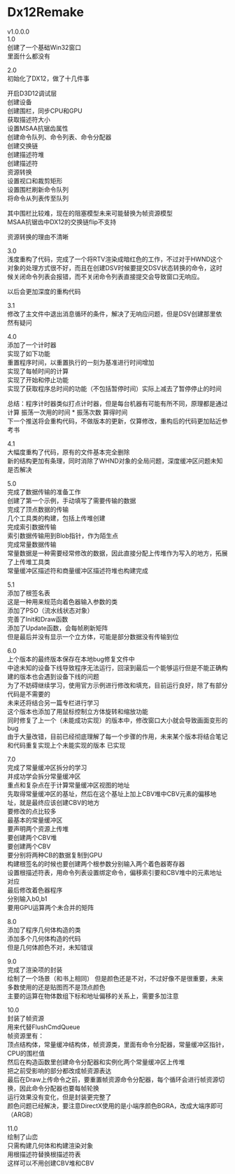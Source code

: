 # Dx12Remake
v1.0.0.0  
1.0  
创建了一个基础Win32窗口  
里面什么都没有  

2.0  
初始化了DX12，做了十几件事  

开启D3D12调试层  
创建设备  
创建围栏，同步CPU和GPU  
获取描述符大小  
设置MSAA抗锯齿属性  
创建命令队列、命令列表、命令分配器  
创建交换链  
创建描述符堆  
创建描述符  
资源转换  
设置视口和裁剪矩形  
设置围栏刷新命令队列  
将命令从列表传至队列  
  
其中围栏比较难，现在的阻塞模型未来可能替换为帧资源模型  
MSAA抗锯齿中DX12的交换链flip不支持  
  
资源转换的理由不清晰  
  
3.0  
浅度重构了代码，完成了一个将RTV渲染成暗红色的工作，不过对于HWND这个对象的处理方式很不好，而且在创建DSV时候要提交DSV状态转换的命令，这时候关闭命令列表会报错，而不关闭命令列表直接提交会导致窗口无响应。  

以后会更加深度的重构代码  
  
3.1  
修改了主文件中退出消息循环的条件，解决了无响应问题，但是DSV创建那里依然有疑问  
  
4.0  
添加了一个计时器  
实现了如下功能  
重置程序时间，以重置执行的一刻为基准进行时间增加  
实现了每帧时间的计算  
实现了开始和停止功能  
实现了获取程序总时间的功能（不包括暂停时间）实际上减去了暂停停止的时间  
  
总结：程序计时器类似打点计时器，但是每台机器有可能有所不同，原理都是通过计算 振荡一次用的时间 * 振荡次数 算得时间  
下一个推送将会重构代码，不做版本的更新，仅算修改，重构后的代码更加贴近参考书  

4.1  
大幅度重构了代码，原有的文件基本完全删除  
新的结构更加有条理，同时消除了WHND对象的全局问题，深度缓冲区问题未知是否解决  
  
5.0  
完成了数据传输的准备工作  
创建了第一个示例，手动填写了需要传输的数据  
完成了顶点数据的传输  
几个工具类的构建，包括上传堆创建  
完成索引数据传输  
索引数据传输用到Blob指针，作为陌生点  
完成常量数据传输  
常量数据是一种需要经常修改的数据，因此直接分配上传堆作为写入的地方，拓展了上传堆工具类  
常量缓冲区描述符和商量缓冲区描述符堆也构建完成  
  
5.1  
添加了根签名表  
这是一种用来规范向着色器输入参数的类  
添加了PSO（流水线状态对象）  
完善了Init和Draw函数  
添加了Update函数，会每帧刷新矩阵  
但是最后并没有显示一个立方体，可能是部分数据没有传输到位  
  
6.0  
上个版本的最终版本保存在本地bug修复文件中  
中途未知的设备下线导致程序无法运行，回滚到最后一个能够运行但是不能正确构建的版本也会遇到设备下线的问题  
为了不妨碍继续学习，使用官方示例进行修改和填充，目前运行良好，除了有部分代码是不需要的  
未来还将结合另一篇专栏进行学习  
这个版本也添加了用鼠标控制立方体旋转和缩放功能  
同时修复了上一个（未能成功实现）的版本中，修改窗口大小就会导致画面变形的bug  
由于大量改错，目前已经彻底理解了每一个步骤的作用，未来某个版本将结合笔记和代码重复实现上个未能实现的版本 已实现  
  
7.0  
完成了常量缓冲区拆分的学习  
并成功学会拆分常量缓冲区  
重点和复杂点在于计算常量缓冲区视图的地址  
先取得常量缓冲区的基址，然后在这个基址上加上CBV堆中CBV元素的偏移地址，就是最终应该创建CBV的地方  
要修改的点比较多  
最基本的常量缓冲区  
要声明两个资源上传堆  
要创建两个CBV堆  
要创建两个CBV  
要分别将两种CB的数据复制到GPU  
构建根签名的时候也要创建两个根参数分别输入两个着色器寄存器  
设置根描述符表，用命令列表设置绑定命令，偏移索引要和CBV堆中的元素地址对应  
最后修改着色器程序  
分别输入b0,b1  
要用GPU运算两个未合并的矩阵  
  
8.0  
添加了程序几何体构造的类  
添加多个几何体构造的代码  
但是几何体颜色不对，未知错误  
  
9.0  
完成了渲染项的封装  
绘制了一个场景（和书上相同）
但是颜色还是不对，不过好像不是很重要，未来多数使用的还是贴图而不是顶点颜色  
主要的运算在物体数组下标和地址偏移的关系上，需要多加注意  
  
10.0  
封装了帧资源  
用来代替FlushCmdQueue  
帧资源里有：  
顶点结构体，常量缓冲结构体，帧资源类，里面有命令分配器，常量缓冲区指针，CPU的围栏值  
然后在构造函数里创建命令分配器和实例化两个常量缓冲区上传堆  
把之前受影响的部分都改成帧资源表达  
最后在Draw上传命令之前，要重置帧资源命令分配器，每个循环会进行帧资源切换，因此命令分配器也要每帧轮换  
运行效果没有变化，但是封装更完整了  
颜色问题已经解决，要注意DirectX使用的是小端序颜色BGRA，改成大端序即可（ARGB）  
  
11.0  
绘制了山峦  
只需构建几何体和构建渲染对象  
用根描述符替换根描述符表  
这样可以不用创建CBV堆和CBV